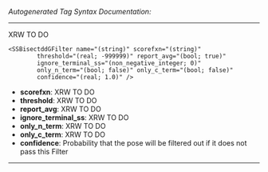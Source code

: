 _Autogenerated Tag Syntax Documentation:_

---
XRW TO DO

```
<SSBisectddGFilter name="(string)" scorefxn="(string)"
        threshold="(real; -999999)" report_avg="(bool; true)"
        ignore_terminal_ss="(non_negative_integer; 0)"
        only_n_term="(bool; false)" only_c_term="(bool; false)"
        confidence="(real; 1.0)" />
```

-   **scorefxn**: XRW TO DO
-   **threshold**: XRW TO DO
-   **report_avg**: XRW TO DO
-   **ignore_terminal_ss**: XRW TO DO
-   **only_n_term**: XRW TO DO
-   **only_c_term**: XRW TO DO
-   **confidence**: Probability that the pose will be filtered out if it does not pass this Filter

---

